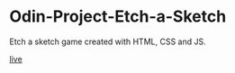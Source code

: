# Odin-Project-Etch-a-Sketch

Etch a sketch game created with HTML, CSS and JS.

[live](https://odin-project-etch-a-sketch-mu.vercel.app/)
